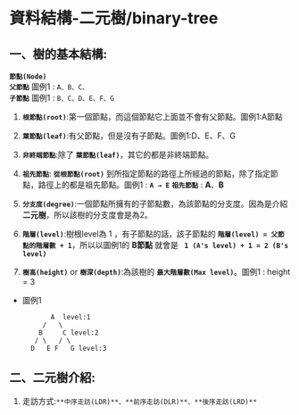 # 資料結構-二元樹/binary-tree



## 一、樹的基本結構:
  
  **`節點(Node)`** <br/>
  **`父節點`** 圖例1 : `A、B、C、` <br/>
  **`子節點`** 圖例1 : `B、C、D、E、F、G`
  
  1. **`根節點(root)`**:第一個節點，而這個節點它上面並不會有父節點。圖例1:A節點 
    
  2. **`葉節點(leaf)`**:有父節點，但是沒有子節點。圖例1:D、E、F、G
  
  3. **`非終端節點`**:除了 **`葉節點(leaf)`**，其它的都是非終端節點。
  
  4. **`祖先節點`**: **`從根節點(root)`** 到所指定節點的路徑上所經過的節點，除了指定節點，路徑上的都是祖先節點。圖例1 : **`A → E`** **`祖先節點`** : **A**、**B**
  
  5. **`分支度(degree)`**:一個節點所擁有的子節點數，為該節點的分支度。因為是介紹**二元樹**，所以該樹的分支度會是為2。
  
  6. **`階層(level)`**:樹根level為 1 ，有子節點的話，該子節點的 **`階層(level) = 父節點的階層數 + 1`**，所以以圖例1的 **B節點** 就會是 **` 1 (A's level) + 1 = 2 (B's level)`**
  
  7. **`樹高(height)`** or **`樹深(depth)`**:為該樹的 **`最大階層數(Max level)`**。圖例1 : height = 3
  
  * 圖例1
  
               A  level:1 
             /   \
            B     C level:2
           / \   / \
          D   E F   G level:3
## 二、二元樹介紹:
   1. 走訪方式:`**中序走訪(LDR)**、**前序走訪(DLR)**、**後序走訪(LRD)**`
     

